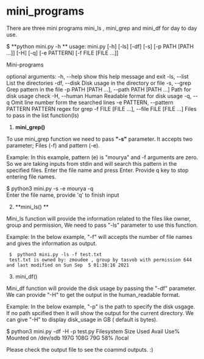# mini_programs

There are three mini programs mini_ls , mini_grep and mini_df for day to day use.

$ **python mini.py  -h **
usage: mini.py [-h] [-ls] [-df] [-s] [-p PATH [PATH ...]] [-H] [-q]
               [-e PATTERN] [-f FILE [FILE ...]]

Mini-programs

optional arguments:
  -h, --help            show this help message and exit
  -ls, --list           List the directories
  -df, --disk           Disk usage in the directory or file
  -s, --grep            Grep pattern in the file
  -p PATH [PATH ...], --path PATH [PATH ...]
                        Path for disk usage check
  -H, --human           Human Readable format for disk usage
  -q, --q               Omit line number form the searched lines
  -e PATTERN, --pattern PATTERN
                        PATTERN regex for grep
  -f FILE [FILE ...], --file FILE [FILE ...]
                        Files to pass in the list function(ls)


1.  **mini_grep()**

To use mini_grep function we need to pass **"-s"** parameter. It accepts two parameter; Files (-f) and pattern (-e). 

Example: In this example, pattern (e) is "mourya" and   -f arguments are zero. So we are taking inputs from stdin and will search this pattern in the specified files. Enter the file name and press Enter. Provide q key to stop entering file names.

   $ python3 mini.py  -s  -e mourya -q  
Enter the file name, provide 'q' to finish input


2. **mini_ls() **

Mini_ls function will provide the information related to the files like owner, group and permission, We need to pass "-ls" parameter
to use this function.

Example: In the below example,  "-f"  will accepts the number of file names  and gives the information as output.

     $  python3 mini.py -ls -f test.txt
     test.txt is owned by: zmoudee , group by tasvob with permission 644 and last modified on Sun Sep  5 01:38:16 2021


3. mini_df()

Mini_df function will provide the disk usage by passing the  "-df"  parameter. We can provide  "-H" to get the output in the human_readable
format.

Example: In the below example, "-p" is the path to specify the disk usgage. If no path spcified then it will show the output for the current directory. We can give  "-H" to display disk_usage in GB ( default is bytes).

$ python3 mini.py -df  -H -p test.py
Filesystem      Size  Used Avail Use% Mounted on
/dev/sdb        197G  108G   79G  58% /local


Please check the output file to see the coammd outputs. :)
